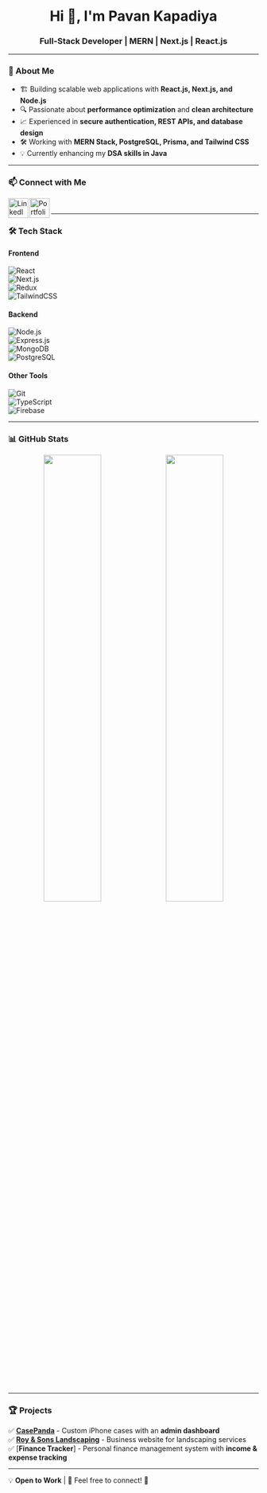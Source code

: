 <h1 align="center">Hi 👋, I'm Pavan Kapadiya</h1>
<h3 align="center">Full-Stack Developer | MERN | Next.js | React.js</h3>

---

### 🚀 About Me
- 🏗 Building scalable web applications with **React.js, Next.js, and Node.js**  
- 🔍 Passionate about **performance optimization** and **clean architecture**  
- 📈 Experienced in **secure authentication, REST APIs, and database design**  
- 🛠 Working with **MERN Stack, PostgreSQL, Prisma, and Tailwind CSS**  
- 💡 Currently enhancing my **DSA skills in Java**  

---

### 📫 Connect with Me
<a href="https://linkedin.com/in/pavankapadiya" target="_blank">
  <img align="left" alt="LinkedIn" width="40px" src="https://cdn.jsdelivr.net/npm/simple-icons@v3/icons/linkedin.svg" />
</a>  
<a href="https://pavan-portfolio-29.vercel.app" target="_blank">
  <img align="left" alt="Portfolio" width="40px" src="https://cdn-icons-png.flaticon.com/512/942/942741.png" />
</a>  
<br/>

---

### 🛠 Tech Stack  
#### **Frontend**  
![React](https://img.shields.io/badge/React-20232A?style=for-the-badge&logo=react&logoColor=61DAFB)  
![Next.js](https://img.shields.io/badge/Next.js-000?style=for-the-badge&logo=nextdotjs)  
![Redux](https://img.shields.io/badge/Redux-764ABC?style=for-the-badge&logo=redux&logoColor=white)  
![TailwindCSS](https://img.shields.io/badge/TailwindCSS-38B2AC?style=for-the-badge&logo=tailwind-css&logoColor=white)  

#### **Backend**  
![Node.js](https://img.shields.io/badge/Node.js-43853D?style=for-the-badge&logo=node.js&logoColor=white)  
![Express.js](https://img.shields.io/badge/Express.js-000?style=for-the-badge&logo=express&logoColor=white)  
![MongoDB](https://img.shields.io/badge/MongoDB-4EA94B?style=for-the-badge&logo=mongodb&logoColor=white)  
![PostgreSQL](https://img.shields.io/badge/PostgreSQL-316192?style=for-the-badge&logo=postgresql&logoColor=white)  

#### **Other Tools**  
![Git](https://img.shields.io/badge/Git-F05032?style=for-the-badge&logo=git&logoColor=white)  
![TypeScript](https://img.shields.io/badge/TypeScript-007ACC?style=for-the-badge&logo=typescript&logoColor=white)  
![Firebase](https://img.shields.io/badge/Firebase-FFCA28?style=for-the-badge&logo=firebase&logoColor=black)  

---

### 📊 GitHub Stats  
<p align="center">
  <img width="48%" src="https://github-readme-stats.vercel.app/api?username=Pavan-2929&show_icons=true&theme=radical" />
  <img width="48%" src="https://github-readme-streak-stats.herokuapp.com/?user=Pavan-2929&theme=radical" />
</p>

---

### 🏆 Projects  
✅ [**CasePanda**](https://casepanda-29.vercel.app) - Custom iPhone cases with an **admin dashboard**  
✅ [**Roy & Sons Landscaping**](https://royandsonslandscaping.in) - Business website for landscaping services  
✅ [**Finance Tracker**] - Personal finance management system with **income & expense tracking**  

---

💡 **Open to Work** | 💬 Feel free to connect! 🚀
